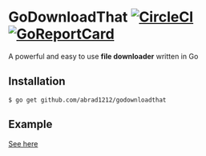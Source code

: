 # GoDownloadThat [![CircleCI](https://img.shields.io/circleci/build/gh/abrad1212/godownloadthat/master.svg?token=2c892740a3e7c7e058d1aa3f949f91fc1b16626d&style=flat-square&logo=circleci)](https://img.shields.io/circleci/build/gh/abrad1212/godownloadthat/master.svg?token=2c892740a3e7c7e058d1aa3f949f91fc1b16626d) [![GoReportCard](https://goreportcard.com/badge/github.com/abrad1212/godownloadthat)](https://goreportcard.com/report/github.com/abrad1212/godownloadthat)

A powerful and easy to use **file downloader** written in Go

## Installation
`$ go get github.com/abrad1212/godownloadthat`

## Example
[See here](https://github.com/abrad1212/godownloadthat/tree/master/examples)